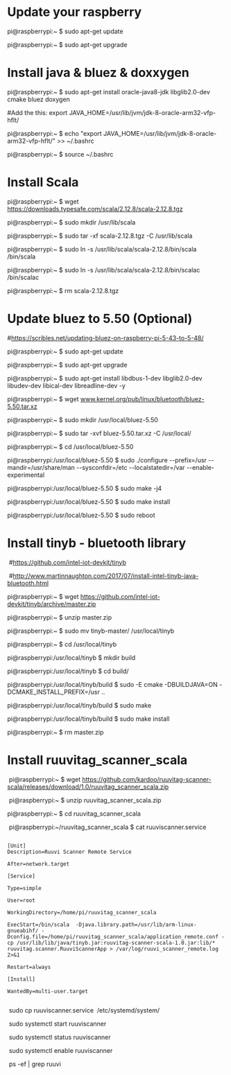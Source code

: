 # Update your raspberry
pi@raspberrypi:~ $ sudo apt-get update

pi@raspberrypi:~ $ sudo apt-get upgrade

# Install java & bluez & doxxygen

pi@raspberrypi:~ $ sudo apt-get install oracle-java8-jdk libglib2.0-dev cmake bluez doxygen

 #Add the this: export JAVA_HOME=/usr/lib/jvm/jdk-8-oracle-arm32-vfp-hflt/

pi@raspberrypi:~ $ echo "export JAVA_HOME=/usr/lib/jvm/jdk-8-oracle-arm32-vfp-hflt/" &gt;&gt; ~/.bashrc

pi@raspberrypi:~ $ source ~/.bashrc

# Install Scala

pi@raspberrypi:~ $ wget https://downloads.typesafe.com/scala/2.12.8/scala-2.12.8.tgz

pi@raspberrypi:~ $ sudo mkdir /usr/lib/scala

pi@raspberrypi:~ $ sudo tar -xf scala-2.12.8.tgz -C /usr/lib/scala

pi@raspberrypi:~ $ sudo ln -s /usr/lib/scala/scala-2.12.8/bin/scala /bin/scala

pi@raspberrypi:~ $ sudo ln -s /usr/lib/scala/scala-2.12.8/bin/scalac /bin/scalac

pi@raspberrypi:~ $ rm scala-2.12.8.tgz

# Update bluez to 5.50 (Optional)

#https://scribles.net/updating-bluez-on-raspberry-pi-5-43-to-5-48/

pi@raspberrypi:~ $ sudo apt-get update

pi@raspberrypi:~ $ sudo apt-get upgrade

pi@raspberrypi:~ $ sudo apt-get install libdbus-1-dev libglib2.0-dev libudev-dev libical-dev libreadline-dev -y

pi@raspberrypi:~ $ wget www.kernel.org/pub/linux/bluetooth/bluez-5.50.tar.xz

pi@raspberrypi:~ $ sudo mkdir /usr/local/bluez-5.50

pi@raspberrypi:~ $ sudo tar -xvf bluez-5.50.tar.xz -C /usr/local/

pi@raspberrypi:~ $ cd /usr/local/bluez-5.50

pi@raspberrypi:/usr/local/bluez-5.50 $ sudo ./configure --prefix=/usr --mandir=/usr/share/man --sysconfdir=/etc --localstatedir=/var --enable-experimental

pi@raspberrypi:/usr/local/bluez-5.50 $ sudo make -j4

pi@raspberrypi:/usr/local/bluez-5.50 $ sudo make install

pi@raspberrypi:/usr/local/bluez-5.50 $ sudo reboot

# Install tinyb - bluetooth library 

 #https://github.com/intel-iot-devkit/tinyb

 #http://www.martinnaughton.com/2017/07/install-intel-tinyb-java-bluetooth.html

pi@raspberrypi:~ $ wget https://github.com/intel-iot-devkit/tinyb/archive/master.zip

pi@raspberrypi:~ $ unzip master.zip

pi@raspberrypi:~ $ sudo mv tinyb-master/ /usr/local/tinyb

pi@raspberrypi:~ $ cd /usr/local/tinyb

pi@raspberrypi:/usr/local/tinyb $ mkdir build

pi@raspberrypi:/usr/local/tinyb $ cd build/

pi@raspberrypi:/usr/local/tinyb/build $ sudo -E cmake -DBUILDJAVA=ON -DCMAKE_INSTALL_PREFIX=/usr ..

pi@raspberrypi:/usr/local/tinyb/build $ sudo make

pi@raspberrypi:/usr/local/tinyb/build $ sudo make install

pi@raspberrypi:~ $ rm master.zip

# Install ruuvitag_scanner_scala

 pi@raspberrypi:~ $ wget https://github.com/kardoo/ruuvitag-scanner-scala/releases/download/1.0/ruuvitag_scanner_scala.zip

 pi@raspberrypi:~ $ unzip ruuvitag_scanner_scala.zip

 pi@raspberrypi:~ $ cd ruuvitag_scanner_scala

 pi@raspberrypi:~/ruuvitag_scanner_scala $ cat ruuviscanner.service

~~~~

[Unit]
Description=Ruuvi Scanner Remote Service

After=network.target

[Service]

Type=simple

User=root

WorkingDirectory=/home/pi/ruuvitag_scanner_scala

ExecStart=/bin/scala  -Djava.library.path=/usr/lib/arm-linux-gnueabihf/ -Dconfig.file=/home/pi/ruuvitag_scanner_scala/application_remote.conf -cp /usr/lib/lib/java/tinyb.jar:ruuvitag-scanner-scala-1.0.jar:lib/* ruuvitag.scanner.RuuviScannerApp > /var/log/ruuvi_scanner_remote.log 2>&1

Restart=always

[Install]

WantedBy=multi-user.target
	
~~~~

 sudo cp ruuviscanner.service  /etc/systemd/system/

 sudo systemctl start ruuviscanner

 sudo systemctl status ruuviscanner

 sudo systemctl enable ruuviscanner

 ps -ef | grep ruuvi

